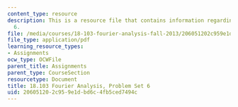 ```yaml
---
content_type: resource
description: This is a resource file that contains information regarding problem set
  6.
file: /media/courses/18-103-fourier-analysis-fall-2013/206051202c959e1dbd6c4fb5ced7494c_MIT18_103F13_pset6.pdf
file_type: application/pdf
learning_resource_types:
- Assignments
ocw_type: OCWFile
parent_title: Assignments
parent_type: CourseSection
resourcetype: Document
title: 18.103 Fourier Analysis, Problem Set 6
uid: 20605120-2c95-9e1d-bd6c-4fb5ced7494c
---
```

